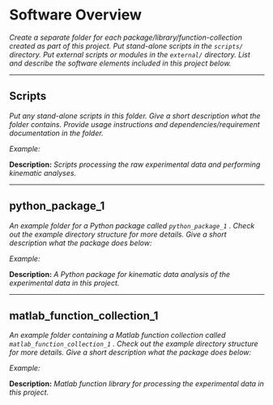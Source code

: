 # Software Overview

*Create a separate folder for each package/library/function-collection created as part of this project. Put stand-alone scripts in the `scripts/` directory. Put external scripts or modules in the `external/` directory. List and describe the software elements included in this project below.*

---

## Scripts

*Put any stand-alone scripts in this folder. Give a short description what the folder contains. Provide usage instructions and dependencies/requirement documentation in the folder.*

*Example:*

**Description:** *Scripts processing the raw experimental data and performing kinematic analyses.*

---

## python_package_1

*An example folder for a Python package called `python_package_1` . Check out the example directory structure for more details. Give a short description what the package does below:*

*Example:*

**Description:** *A Python package for kinematic data analysis of the experimental data in this project.*

---

## matlab_function_collection_1

*An example folder containing a Matlab function collection called `matlab_function_collection_1` . Check out the example directory structure for more details. Give a short description what the package does below:*

*Example:*

**Description:** *Matlab function library for processing the experimental data in this project.*
